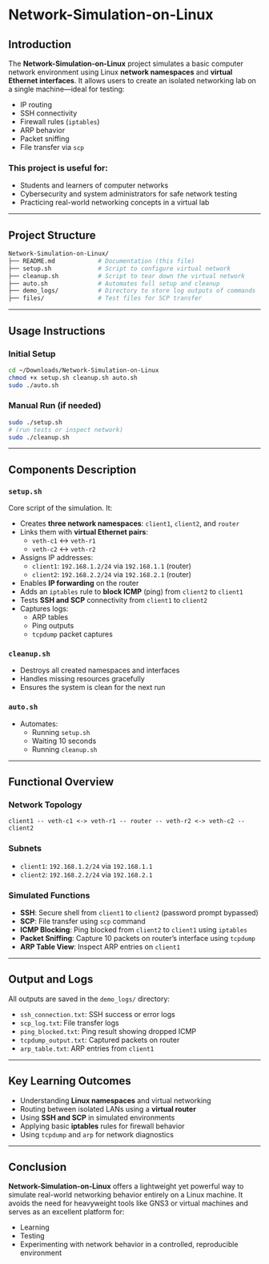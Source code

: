 # Network-Simulation-on-Linux

## Introduction

The **Network-Simulation-on-Linux** project simulates a basic computer network environment using Linux **network namespaces** and **virtual Ethernet interfaces**. It allows users to create an isolated networking lab on a single machine—ideal for testing:

- IP routing  
- SSH connectivity  
- Firewall rules (`iptables`)  
- ARP behavior  
- Packet sniffing  
- File transfer via `scp`

### This project is useful for:

- Students and learners of computer networks  
- Cybersecurity and system administrators for safe network testing  
- Practicing real-world networking concepts in a virtual lab  

---

## Project Structure

```bash
Network-Simulation-on-Linux/
├── README.md            # Documentation (this file)
├── setup.sh             # Script to configure virtual network
├── cleanup.sh           # Script to tear down the virtual network
├── auto.sh              # Automates full setup and cleanup
├── demo_logs/           # Directory to store log outputs of commands
├── files/               # Test files for SCP transfer
```

---

## Usage Instructions

### Initial Setup

```bash
cd ~/Downloads/Network-Simulation-on-Linux
chmod +x setup.sh cleanup.sh auto.sh
sudo ./auto.sh
```

### Manual Run (if needed)

```bash
sudo ./setup.sh
# (run tests or inspect network)
sudo ./cleanup.sh
```

---

## Components Description

### `setup.sh`

Core script of the simulation. It:

- Creates **three network namespaces**: `client1`, `client2`, and `router`  
- Links them with **virtual Ethernet pairs**:  
  - `veth-c1` ↔ `veth-r1`  
  - `veth-c2` ↔ `veth-r2`  
- Assigns IP addresses:  
  - `client1`: `192.168.1.2/24` via `192.168.1.1` (router)  
  - `client2`: `192.168.2.2/24` via `192.168.2.1` (router)  
- Enables **IP forwarding** on the router  
- Adds an `iptables` rule to **block ICMP** (ping) from `client2` to `client1`  
- Tests **SSH and SCP** connectivity from `client1` to `client2`  
- Captures logs:  
  - ARP tables  
  - Ping outputs  
  - `tcpdump` packet captures  

### `cleanup.sh`

- Destroys all created namespaces and interfaces  
- Handles missing resources gracefully  
- Ensures the system is clean for the next run  

### `auto.sh`

- Automates:
  - Running `setup.sh`  
  - Waiting 10 seconds  
  - Running `cleanup.sh`  

---

## Functional Overview

### Network Topology

```
client1 -- veth-c1 <-> veth-r1 -- router -- veth-r2 <-> veth-c2 -- client2
```

### Subnets

- `client1`: `192.168.1.2/24` via `192.168.1.1`  
- `client2`: `192.168.2.2/24` via `192.168.2.1`  

### Simulated Functions

- **SSH**: Secure shell from `client1` to `client2` (password prompt bypassed)  
- **SCP**: File transfer using `scp` command  
- **ICMP Blocking**: Ping blocked from `client2` to `client1` using `iptables`  
- **Packet Sniffing**: Capture 10 packets on router’s interface using `tcpdump`  
- **ARP Table View**: Inspect ARP entries on `client1`  

---

## Output and Logs

All outputs are saved in the `demo_logs/` directory:

- `ssh_connection.txt`: SSH success or error logs  
- `scp_log.txt`: File transfer logs  
- `ping_blocked.txt`: Ping result showing dropped ICMP  
- `tcpdump_output.txt`: Captured packets on router  
- `arp_table.txt`: ARP entries from `client1`  

---

## Key Learning Outcomes

- Understanding **Linux namespaces** and virtual networking  
- Routing between isolated LANs using a **virtual router**  
- Using **SSH and SCP** in simulated environments  
- Applying basic **iptables** rules for firewall behavior  
- Using `tcpdump` and `arp` for network diagnostics  

---

## Conclusion

**Network-Simulation-on-Linux** offers a lightweight yet powerful way to simulate real-world networking behavior entirely on a Linux machine. It avoids the need for heavyweight tools like GNS3 or virtual machines and serves as an excellent platform for:

- Learning  
- Testing  
- Experimenting with network behavior in a controlled, reproducible environment  

